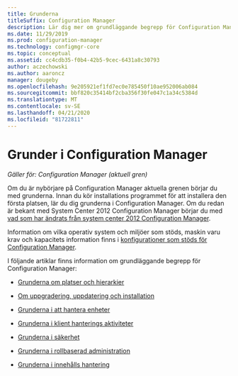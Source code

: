 ```yaml
---
title: Grunderna
titleSuffix: Configuration Manager
description: Lär dig mer om grundläggande begrepp för Configuration Manager.
ms.date: 11/29/2019
ms.prod: configuration-manager
ms.technology: configmgr-core
ms.topic: conceptual
ms.assetid: cc4cdb35-f0b4-42b5-9cec-6431a8c30793
author: aczechowski
ms.author: aaroncz
manager: dougeby
ms.openlocfilehash: 9e205921ef1fd7ec0e785450f10ae952006ab084
ms.sourcegitcommit: bbf820c35414bf2cba356f30fe047c1a34c5384d
ms.translationtype: MT
ms.contentlocale: sv-SE
ms.lasthandoff: 04/21/2020
ms.locfileid: "81722811"
---
```

# <a name="fundamentals-of-configuration-manager"></a>Grunder i Configuration Manager

*Gäller för: Configuration Manager (aktuell gren)*

Om du är nybörjare på Configuration Manager aktuella grenen börjar du med grunderna. Innan du kör installations programmet för att installera den första platsen, lär du dig grunderna i Configuration Manager. Om du redan är bekant med System Center 2012 Configuration Manager börjar du med [vad som har ändrats från system center 2012 Configuration Manager](../plan-design/changes/what-has-changed-from-configuration-manager-2012.md).

Information om vilka operativ system och miljöer som stöds, maskin varu krav och kapacitets information finns i [konfigurationer som stöds för Configuration Manager](../plan-design/configs/supported-configurations.md).  

I följande artiklar finns information om grundläggande begrepp för Configuration Manager:

- [Grunderna om platser och hierarkier](fundamentals-of-sites-and-hierarchies.md)  

- [Om uppgradering, uppdatering och installation](upgrade-update-install.md)

- [Grunderna i att hantera enheter](fundamentals-of-managing-devices.md)  

- [Grunderna i klient hanterings aktiviteter](fundamentals-of-client-management-tasks.md)  

- [Grunderna i säkerhet](fundamentals-of-security.md)  

- [Grunderna i rollbaserad administration](fundamentals-of-role-based-administration.md)

- [Grunderna i innehålls hantering](../plan-design/hierarchy/fundamental-concepts-for-content-management.md)
